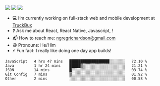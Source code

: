 [![](https://badgen.net/twitter/follow/ngregrichardson?icon=twitter)](https://twitter.com/ngregrichardson)
[![](https://badgen.net/badge/Support%20Me%20On/Ko%2Dfi/blue?icon=kofi)](https://ko-fi.com/ngregrichardson)
[![](https://badgen.net/badge/Support%20Me%20On/Liberapay/yellow)](https://liberapay.com/ngregrichardson)

- :computer: I’m currently working on full-stack web and mobile development at [TruckBux](https://truckbux.com)
- :question: Ask me about React, React Native, Javascript, !
- :mailbox_with_mail: How to reach me: <a href="mailto:ngregrichardson@gmail.com">ngregrichardson@gmail.com</a>
- :smiley: Pronouns: He/Him
- :zap: Fun fact: I really like doing one day app builds!

<!--START_SECTION:waka-->
```text
JavaScript   4 hrs 47 mins   ██████████████████░░░░░░░   72.10 % 
Java         1 hr 24 mins    █████▒░░░░░░░░░░░░░░░░░░░   21.21 % 
JSON         14 mins         █░░░░░░░░░░░░░░░░░░░░░░░░   03.74 % 
Git Config   7 mins          ▒░░░░░░░░░░░░░░░░░░░░░░░░   01.92 % 
Other        2 mins          ░░░░░░░░░░░░░░░░░░░░░░░░░   00.58 % 
```
<!--END_SECTION:waka-->
